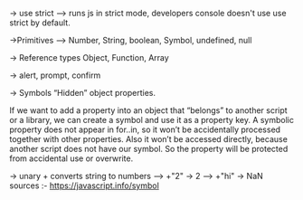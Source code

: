 -> use strict
--> runs js in strict mode, developers console doesn't use use strict by default.

->Primitives
--> Number, String, boolean, Symbol, undefined, null

-> Reference types
Object, Function, Array

-> alert, prompt, confirm

-> Symbols
“Hidden” object properties.

If we want to add a property into an object that “belongs” to another script or a library, we can create a symbol and use it as a property key. A symbolic property does not appear in for..in, so it won’t be accidentally processed together with other properties. Also it won’t be accessed directly, because another script does not have our symbol. So the property will be protected from accidental use or overwrite.

-> unary + converts string to numbers
--> +"2" -> 2
--> +"hi" -> NaN
sources :-
https://javascript.info/symbol
